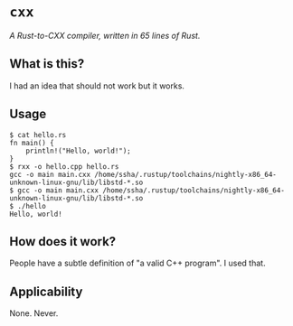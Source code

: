 # `cxx`

*A Rust-to-CXX compiler, written in 65 lines of Rust.*

## What is this?

I had an idea that should not work but it works.


## Usage

```
$ cat hello.rs
fn main() {
    println!("Hello, world!");
}
$ rxx -o hello.cpp hello.rs
gcc -o main main.cxx /home/ssha/.rustup/toolchains/nightly-x86_64-unknown-linux-gnu/lib/libstd-*.so
$ gcc -o main main.cxx /home/ssha/.rustup/toolchains/nightly-x86_64-unknown-linux-gnu/lib/libstd-*.so
$ ./hello
Hello, world!
```


## How does it work?

People have a subtle definition of "a valid C++ program". I used that.


## Applicability

None. Never.